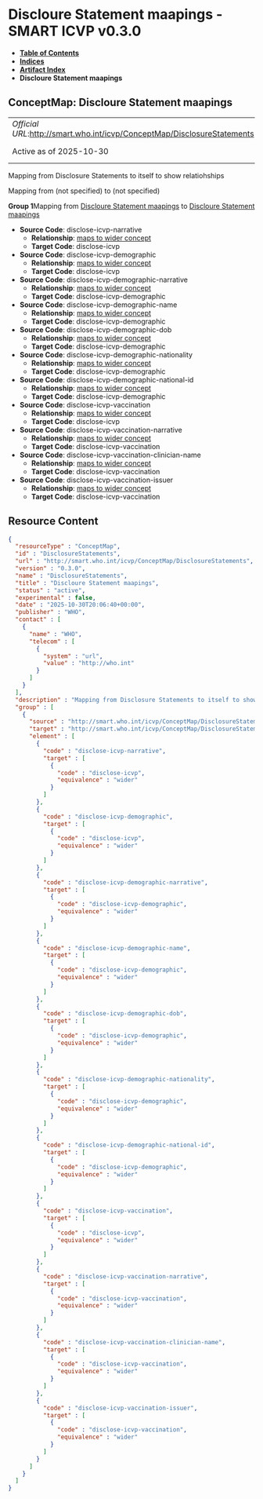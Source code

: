 # Discloure Statement maapings - SMART ICVP v0.3.0

* [**Table of Contents**](toc.md)
* [**Indices**](indices.md)
* [**Artifact Index**](artifacts.md)
* **Discloure Statement maapings**

## ConceptMap: Discloure Statement maapings 

| | |
| :--- | :--- |
| *Official URL*:http://smart.who.int/icvp/ConceptMap/DisclosureStatements | *Version*:0.3.0 |
| Active as of 2025-10-30 | *Computable Name*:DisclosureStatements |

 
Mapping from Disclosure Statements to itself to show relatiohships 

Mapping from (not specified) to (not specified)

**Group 1**Mapping from [Discloure Statement maapings](ConceptMap-DisclosureStatements.md) to [Discloure Statement maapings](ConceptMap-DisclosureStatements.md)

* **Source Code**: disclose-icvp-narrative
  * **Relationship**: [maps to wider concept](http://hl7.org/fhir/R5/codesystem-concept-map-relationship.html#wider)
  * **Target Code**: disclose-icvp
* **Source Code**: disclose-icvp-demographic
  * **Relationship**: [maps to wider concept](http://hl7.org/fhir/R5/codesystem-concept-map-relationship.html#wider)
  * **Target Code**: disclose-icvp
* **Source Code**: disclose-icvp-demographic-narrative
  * **Relationship**: [maps to wider concept](http://hl7.org/fhir/R5/codesystem-concept-map-relationship.html#wider)
  * **Target Code**: disclose-icvp-demographic
* **Source Code**: disclose-icvp-demographic-name
  * **Relationship**: [maps to wider concept](http://hl7.org/fhir/R5/codesystem-concept-map-relationship.html#wider)
  * **Target Code**: disclose-icvp-demographic
* **Source Code**: disclose-icvp-demographic-dob
  * **Relationship**: [maps to wider concept](http://hl7.org/fhir/R5/codesystem-concept-map-relationship.html#wider)
  * **Target Code**: disclose-icvp-demographic
* **Source Code**: disclose-icvp-demographic-nationality
  * **Relationship**: [maps to wider concept](http://hl7.org/fhir/R5/codesystem-concept-map-relationship.html#wider)
  * **Target Code**: disclose-icvp-demographic
* **Source Code**: disclose-icvp-demographic-national-id
  * **Relationship**: [maps to wider concept](http://hl7.org/fhir/R5/codesystem-concept-map-relationship.html#wider)
  * **Target Code**: disclose-icvp-demographic
* **Source Code**: disclose-icvp-vaccination
  * **Relationship**: [maps to wider concept](http://hl7.org/fhir/R5/codesystem-concept-map-relationship.html#wider)
  * **Target Code**: disclose-icvp
* **Source Code**: disclose-icvp-vaccination-narrative
  * **Relationship**: [maps to wider concept](http://hl7.org/fhir/R5/codesystem-concept-map-relationship.html#wider)
  * **Target Code**: disclose-icvp-vaccination
* **Source Code**: disclose-icvp-vaccination-clinician-name
  * **Relationship**: [maps to wider concept](http://hl7.org/fhir/R5/codesystem-concept-map-relationship.html#wider)
  * **Target Code**: disclose-icvp-vaccination
* **Source Code**: disclose-icvp-vaccination-issuer
  * **Relationship**: [maps to wider concept](http://hl7.org/fhir/R5/codesystem-concept-map-relationship.html#wider)
  * **Target Code**: disclose-icvp-vaccination



## Resource Content

```json
{
  "resourceType" : "ConceptMap",
  "id" : "DisclosureStatements",
  "url" : "http://smart.who.int/icvp/ConceptMap/DisclosureStatements",
  "version" : "0.3.0",
  "name" : "DisclosureStatements",
  "title" : "Discloure Statement maapings",
  "status" : "active",
  "experimental" : false,
  "date" : "2025-10-30T20:06:40+00:00",
  "publisher" : "WHO",
  "contact" : [
    {
      "name" : "WHO",
      "telecom" : [
        {
          "system" : "url",
          "value" : "http://who.int"
        }
      ]
    }
  ],
  "description" : "Mapping from Disclosure Statements to itself to show relatiohships",
  "group" : [
    {
      "source" : "http://smart.who.int/icvp/ConceptMap/DisclosureStatements",
      "target" : "http://smart.who.int/icvp/ConceptMap/DisclosureStatements",
      "element" : [
        {
          "code" : "disclose-icvp-narrative",
          "target" : [
            {
              "code" : "disclose-icvp",
              "equivalence" : "wider"
            }
          ]
        },
        {
          "code" : "disclose-icvp-demographic",
          "target" : [
            {
              "code" : "disclose-icvp",
              "equivalence" : "wider"
            }
          ]
        },
        {
          "code" : "disclose-icvp-demographic-narrative",
          "target" : [
            {
              "code" : "disclose-icvp-demographic",
              "equivalence" : "wider"
            }
          ]
        },
        {
          "code" : "disclose-icvp-demographic-name",
          "target" : [
            {
              "code" : "disclose-icvp-demographic",
              "equivalence" : "wider"
            }
          ]
        },
        {
          "code" : "disclose-icvp-demographic-dob",
          "target" : [
            {
              "code" : "disclose-icvp-demographic",
              "equivalence" : "wider"
            }
          ]
        },
        {
          "code" : "disclose-icvp-demographic-nationality",
          "target" : [
            {
              "code" : "disclose-icvp-demographic",
              "equivalence" : "wider"
            }
          ]
        },
        {
          "code" : "disclose-icvp-demographic-national-id",
          "target" : [
            {
              "code" : "disclose-icvp-demographic",
              "equivalence" : "wider"
            }
          ]
        },
        {
          "code" : "disclose-icvp-vaccination",
          "target" : [
            {
              "code" : "disclose-icvp",
              "equivalence" : "wider"
            }
          ]
        },
        {
          "code" : "disclose-icvp-vaccination-narrative",
          "target" : [
            {
              "code" : "disclose-icvp-vaccination",
              "equivalence" : "wider"
            }
          ]
        },
        {
          "code" : "disclose-icvp-vaccination-clinician-name",
          "target" : [
            {
              "code" : "disclose-icvp-vaccination",
              "equivalence" : "wider"
            }
          ]
        },
        {
          "code" : "disclose-icvp-vaccination-issuer",
          "target" : [
            {
              "code" : "disclose-icvp-vaccination",
              "equivalence" : "wider"
            }
          ]
        }
      ]
    }
  ]
}

```
